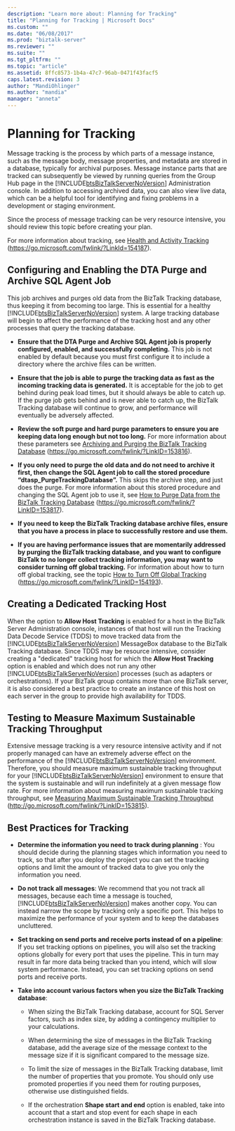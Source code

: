 ```yaml
---
description: "Learn more about: Planning for Tracking"
title: "Planning for Tracking | Microsoft Docs"
ms.custom: ""
ms.date: "06/08/2017"
ms.prod: "biztalk-server"
ms.reviewer: ""
ms.suite: ""
ms.tgt_pltfrm: ""
ms.topic: "article"
ms.assetid: 8ffc8573-1b4a-47c7-96ab-0471f43facf5
caps.latest.revision: 3
author: "MandiOhlinger"
ms.author: "mandia"
manager: "anneta"
---
```

# Planning for Tracking
Message tracking is the process by which parts of a message instance, such as the message body, message properties, and metadata are stored in a database, typically for archival purposes. Message instance parts that are tracked can subsequently be viewed by running queries from the Group Hub page in the [!INCLUDE[btsBizTalkServerNoVersion](../includes/btsbiztalkservernoversion-md.md)] Administration console. In addition to accessing archived data, you can also view live data, which can be a helpful tool for identifying and fixing problems in a development or staging environment.

 Since the process of message tracking can be very resource intensive, you should review this topic before creating your plan.

 For more information about tracking, see [Health and Activity Tracking](https://go.microsoft.com/fwlink/?LinkId=154187) (https://go.microsoft.com/fwlink/?LinkId=154187).

## Configuring and Enabling the DTA Purge and Archive SQL Agent Job
 This job archives and purges old data from the BizTalk Tracking database, thus keeping it from becoming too large. This is essential for a healthy [!INCLUDE[btsBizTalkServerNoVersion](../includes/btsbiztalkservernoversion-md.md)] system. A large tracking database will begin to affect the performance of the tracking host and any other processes that query the tracking database.

-   **Ensure that the DTA Purge and Archive SQL Agent job is properly configured, enabled, and successfully completing.** This job is not enabled by default because you must first configure it to include a directory where the archive files can be written.

-   **Ensure that the job is able to purge the tracking data as fast as the incoming tracking data is generated.** It is acceptable for the job to get behind during peak load times, but it should always be able to catch up. If the purge job gets behind and is never able to catch up, the BizTalk Tracking database will continue to grow, and performance will eventually be adversely affected.

-   **Review the soft purge and hard purge parameters to ensure you are keeping data long enough but not too long.** For more information about these parameters see [Archiving and Purging the BizTalk Tracking Database](https://go.microsoft.com/fwlink/?LinkID=153816) (https://go.microsoft.com/fwlink/?LinkID=153816).

-   **If you only need to purge the old data and do not need to archive it first, then change the SQL Agent job to call the stored procedure “dtasp_PurgeTrackingDatabase”.** This skips the archive step, and just does the purge. For more information about this stored procedure and changing the SQL Agent job to use it, see [How to Purge Data from the BizTalk Tracking Database](https://go.microsoft.com/fwlink/?LinkID=153817) (https://go.microsoft.com/fwlink/?LinkID=153817).

-   **If you need to keep the BizTalk Tracking database archive files, ensure that you have a process in place to successfully restore and use them.**

-   **If you are having performance issues that are momentarily addressed by purging the BizTalk tracking database, and you want to configure BizTalk to no longer collect tracking information, you may want to consider turning off global tracking.** For information about how to turn off global tracking, see the topic [How to Turn Off Global Tracking](https://go.microsoft.com/fwlink/?LinkID=154193) (https://go.microsoft.com/fwlink/?LinkID=154193).

## Creating a Dedicated Tracking Host
 When the option to **Allow Host Tracking** is enabled for a host in the BizTalk Server Administration console, instances of that host will run the Tracking Data Decode Service (TDDS) to move tracked data from the [!INCLUDE[btsBizTalkServerNoVersion](../includes/btsbiztalkservernoversion-md.md)] MessageBox database to the BizTalk Tracking database. Since TDDS may be resource intensive, consider creating a "dedicated" tracking host for which the **Allow Host Tracking** option is enabled and which does not run any other [!INCLUDE[btsBizTalkServerNoVersion](../includes/btsbiztalkservernoversion-md.md)] processes (such as adapters or orchestrations). If your BizTalk group contains more than one BizTalk server, it is also considered a best practice to create an instance of this host on each server in the group to provide high availability for TDDS.

## Testing to Measure Maximum Sustainable Tracking Throughput
 Extensive message tracking is a very resource intensive activity and if not properly managed can have an extremely adverse effect on the performance of the [!INCLUDE[btsBizTalkServerNoVersion](../includes/btsbiztalkservernoversion-md.md)] environment. Therefore, you should measure maximum sustainable tracking throughput for your [!INCLUDE[btsBizTalkServerNoVersion](../includes/btsbiztalkservernoversion-md.md)] environment to ensure that the system is sustainable and will run indefinitely at a given message flow rate. For more information about measuring maximum sustainable tracking throughput, see [Measuring Maximum Sustainable Tracking Throughput](https://go.microsoft.com/fwlink/?LinkID=153815) (<http://go.microsoft.com/fwlink/?LinkID=153815>).

##  <a name="BKMK_TrackingBP"></a> Best Practices for Tracking

- **Determine the information you need to track during planning** : You should decide during the planning stages which information you need to track, so that after you deploy the project you can set the tracking options and limit the amount of tracked data to give you only the information you need.

- **Do not track all messages**: We recommend that you not track all messages, because each time a message is touched, [!INCLUDE[btsBizTalkServerNoVersion](../includes/btsbiztalkservernoversion-md.md)] makes another copy. You can instead narrow the scope by tracking only a specific port. This helps to maximize the performance of your system and to keep the databases uncluttered.

- **Set tracking on send ports and receive ports instead of on a pipeline**: If you set tracking options on pipelines, you will also set the tracking options globally for every port that uses the pipeline. This in turn may result in far more data being tracked than you intend, which will slow system performance. Instead, you can set tracking options on send ports and receive ports.

- **Take into account various factors when you size the BizTalk Tracking database**:

  -   When sizing the BizTalk Tracking database, account for SQL Server factors, such as index size, by adding a contingency multiplier to your calculations.

  -   When determining the size of messages in the BizTalk Tracking database, add the average size of the message context to the message size if it is significant compared to the message size.

  -   To limit the size of messages in the BizTalk Tracking database, limit the number of properties that you promote. You should only use promoted properties if you need them for routing purposes, otherwise use distinguished fields.

  -   If the orchestration **Shape start and end** option is enabled, take into account that a start and stop event for each shape in each orchestration instance is saved in the BizTalk Tracking database.
